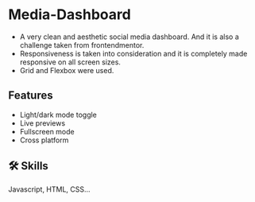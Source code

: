 # Media-Dashboard
- A very clean and aesthetic social media dashboard. And it is also a challenge taken from frontendmentor.
- Responsiveness is taken into consideration and it is completely made responsive on all screen sizes.
- Grid and Flexbox were used.


## Features

- Light/dark mode toggle
- Live previews
- Fullscreen mode
- Cross platform

## 🛠 Skills
Javascript, HTML, CSS...
